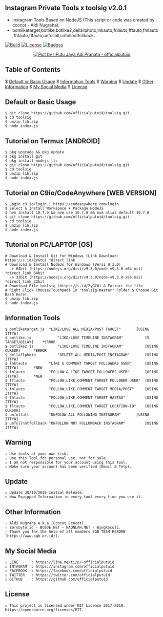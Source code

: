 ## Instagram Private Tools x toolsig v2.0.1
* Instagram Tools Based on NodeJS (This script or code was created by ccocot - Aldi Nugraha).
* bomliketarget,botlike,botlike2,dellallphoto,lnkauto,fnlauto,fftauto,fmlauto,fhtauto,fltauto,unfollall,unfollnotfollback.

[![Build](https://img.shields.io/badge/Codename_-_officialputuid-brightgreen.svg)]()
[![License](http://img.shields.io/:license-MIT-brightgreen.svg?style=flat)](LICENSE)
[![Badges](https://img.shields.io/badge/badges-%F0%9F%91%8D-brightgreen.svg)](https://shields.io/)

<p align="center">
    <a href="https://s.id/2nFcX"><img src="https://repository-images.githubusercontent.com/171382500/2d2ab080-f262-11e9-82b6-8c45d6164cdf" alt="Pict by I Putu Jaya Adi Pranata - officialputuid" /></a><br />
</p>

## Table of Contents
$ [Default or Basic Usage](#default-or-basic-usage)
$ [Information Tools](#information-tools)
$ [Warning](#warning)
$ [Update](#Update)
$ [Other Information](#Other-Information)
$ [My Social Media](#my-social-media)
$ [License](#license)

## Default or Basic Usage
	$ git clone https://github.com/officialputuid/toolsig.git
	$ cd toolsig
	$ unzip lib.zip
	$ node index.js

## Tutorial on Termux [ANDROID]
	$ pkg upgrade && pkg update
	$ pkg install git
	$ pkg install nodejs-lts
	$ git clone https://github.com/officialputuid/toolsig.git
	$ cd toolsig
	$ unzip lib.zip
	$ node index.js

## Tutorial on C9io/CodeAnywhere [WEB VERSION]
	$ Login c9.io/login | https://codeanywhere.com/login
	$ Select & Install Workspace + Package NodeJS
	$ nvm install 10.7.0 && nvm use 10.7.0 && nvm alias default 10.7.0
	$ git clone https://github.com/officialputuid/toolsig.git
	$ cd toolsig
	$ unzip lib.zip
	$ node index.js

## Tutorial on PC/LAPTOP [OS]
	# Download & Install Git for Windows (Link Download: https://s.id/2yGtu) *direct_link
	# Download & Install NodeJs for Windows (Versi 9.3.0)
	  -> 64bit (https://nodejs.org/dist/v9.3.0/node-v9.3.0-x64.msi) *direct_link_64bit
	  -> 32bit (https://nodejs.org/dist/v9.3.0/node-v9.3.0-x86.msi) *direct_link_32bit
	# Download File toolsig (https://s.id/2yGC6) & Extract the file
	# Right Click (Mouse/Touchpad) In "toolsig-master" Folder & Choose Git Bash Here!
	$ unzip lib.zip
	$ node index.js

## Information Tools
	$ bomliketarget.js	"LIKE/LOVE ALL MEDIA/POST TARGET"		[USING ITTYW]
	$ botlike.js	    	"LIKE/LOVE TIMELINE INSTAGRAM"			[5 TARGET/DELAY]	*ERROR
	$ botlike2.js	    	"LIKE/LOVE TIMELINE INSTAGRAM" 			[USING CURSOR]		*ERROR
	$ dellallphoto	    	"DELETE ALL MEDIA/POST INSTAGRAM" 		[USING ITTYW]
	$ lnktauto	    	"LIKE & COMMENT TARGET FOLLOWERS USER" 		[USING ITTYW] 		*NEW
	$ fnlauto	    	"FOLLOW & LIKE TARGET FOLLOWERS USER" 		[USING ITTYW] 		*NEW
	$ fftauto	    	"FOLLOW,LIKE,COMMENT TARGET FOLLOWER USER"	[USING ITTYW]
	$ fmlauto	    	"FOLLOW,LIKE,COMMENT TARGET MEDIA/POST" 	[USING ITTYW]
	$ fhtauto	    	"FOLLOW,LIKE,COMMENT TARGET HASTAG" 		[USING ITTYW]
	$ fltauto	    	"FOLLOW,LIKE,COMMENT TARGET LOCATION-ID" 	[USING CURSOR]
	$ unfollall 		"UNFOLOW ALL FOLLOWING INSTAGRAM" 		[USING ITTYW]
	$ unfollnotfollback	"UNFOLLOW NOT FOLLOWBACK INSTAGRAM" 		[USING ITTYW]

## Warning
	⚠ Use tools at your own risk.
	⚠ Use this Tool for personal use, not for sale.
	⚠ I am not responsible for your account using this tool.
	⚠ Make sure your account has been verified (Email & Telp).

## Update
	☑ Update 28/10/2019 Initial Release.
	☑ Now Equipped Information in every tool every time you use it.
	   
## Other Information
	☆ Aldi Nugraha a.k.a (Ccocot Ccocot).
	☆ Zerobyte.id - BC0DE.NET - NAONLAH.NET - WingKocoli.
	☆ Thank you for the help of all members SGB TEAM REBORN (https://www.sgb.or.id/).
	
## My Social Media
	☑ LINE		: https://line.me/ti/p/~officialputuid
	☑ INTAGRAM	: https://instagram.com/officialputuid
	☑ FACEBOOK	: https://facebook.com/officialputuid
	☑ TWITTER	: https://twitter.com/officialputuid
	☑ GITHUB	: https://github.com/officialputuid
	
## License
	☑ This project is licensed under MIT License 2017-2019. https://opensource.org/licenses/MIT.
